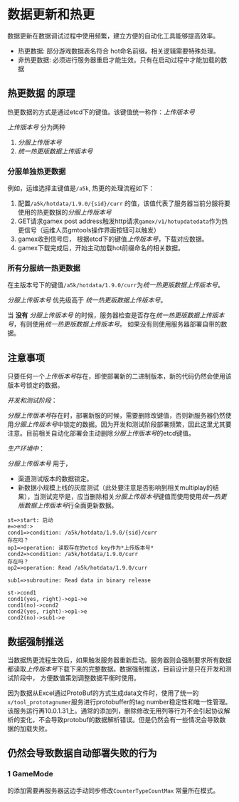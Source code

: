 # 数据更新和热更

数据更新在数据调试过程中使用频繁，建立方便的自动化工具能够提高效率。

- 热更数据: 部分游戏数据表名符合 hot命名前缀。相关逻辑需要特殊处理。
- 非热更数据: 必须进行服务器重启才能生效。只有在启动过程中才能加载的数据


## 热更数据 的原理

热更数据的方式是通过etcd下的键值。该键值统一称作：*上传版本号*

*上传版本号* 分为两种
1. *分服上传版本号*
2. *统一热更版数据上传版本号*

### 分服单独热更数据
例如，运维选择主键值是`/a5k`, 热更的处理流程如下：

1. 配置`/a5k/hotdata/1.9.0/{sid}/curr` 的值，该值代表了服务器当前分服将要使用的热更数据的*分服上传版本号*
2. GET请求gamex post address触发http请求`gamex/v1/hotupdatedata`作为热更信号（运维人员gmtools操作界面按钮可以触发）
3. gamex收到信号后， 根据etcd下的键值*上传版本号*，下载对应数据。
4. gamex下载完成后，开始主动加载hot前缀命名的相关数据。


### 所有分服统一热更数据

在主版本号下的键值`/a5k/hotdata/1.9.0/curr`为*统一热更版数据上传版本号*。

*分服上传版本号* 优先级高于 *统一热更版数据上传版本号*。

当 **没有** *分服上传版本号* 的时候，服务器检查是否存在*统一热更版数据上传版本号*，有则使用*统一热更版数据上传版本号*。 如果没有则使用服务器部署自带的数据。

## 注意事项

只要任何一个*上传版本号*存在，即使部署新的二进制版本，新的代码仍然会使用该版本号锁定的数据。

_开发和测试阶段_：

*分服上传版本号*存在时，部署新服的时候，需要删除改键值，否则新服务器仍然使用*分服上传版本号*中锁定的数据。因为开发和测试阶段部署频繁，因此这里尤其要注意。目前相关自动化部署会主动删除*分服上传版本号*的etcd键值。

_生产环境中_：

*分服上传版本号* 用于，

 - 渠道测试版本的数据锁定。
 - 新数据小规模上线的灰度测试（此处要注意是否影响到相关multiplay的结果），当测试完毕是，应当删除相关*分服上传版本号*键值而使用使用*统一热更版数据上传版本号*行全面更新数据。

```flow
st=>start: 启动
e=>end:>
cond1=>condition: /a5k/hotdata/1.9.0/{sid}/curr 
存在吗？ 
op1=>operation: 读取存在的etcd key作为*上传版本号*
cond2=>condition: /a5k/hotdata/1.9.0/curr 
存在吗？
op2=>operation: Read /a5k/hotdata/1.9.0/curr

sub1=>subroutine: Read data in binary release

st->cond1
cond1(yes, right)->op1->e
cond1(no)->cond2
cond2(yes, right)->op1->e
cond2(no)->sub1->e
```



## 数据强制推送

当数据热更流程生效后，如果触发服务器重新启动。服务器则会强制要求所有数据都读取*上传版本号*下载下来的完整数据。数据强制推送，目前设计是只在开发和测试阶段中， 方便数值策划调整数据平衡时使用。 

因为数据从Excel通过ProtoBuf的方式生成data文件时，使用了统一的`x/tool_prototagnumer`服务进行protobuffer的tag number稳定性和唯一性管理。该服务运行再10.0.1.31上。通常的添加列，删除修改无用列等行为不会引起协议解析的变化，不会导致protobuf的数据解析错误。但是仍然会有一些情况会导致数据的加载失败。


## 仍然会导致数据自动部署失败的行为

### 1 GameMode
的添加需要再服务器这边手动同步修改`CounterTypeCountMax` 常量所在模式。




















